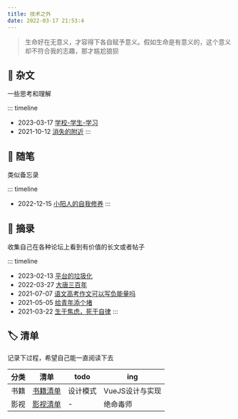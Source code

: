```yaml
---
title: 技术之外
date: 2022-03-17 21:53:4
---
```


> 生命好在无意义，才容得下各自赋予意义。假如生命是有意义的，这个意义却不符合我的志趣，那才尴尬狼狈

## 📜 杂文
一些思考和理解

::: timeline
- 2023-03-17 [学校-学生-学习](resources/学校-学生-学习) 
- 2021-10-12 [消失的附近](resources/消失的附近) 
:::

## 📃 随笔
类似备忘录

::: timeline
- 2022-12-15 [小阳人的自我修养](resources/小阳人的自我修养) 
:::

## 📄 摘录
收集自己在各种论坛上看到有价值的长文或者帖子

::: timeline
- 2023-02-13 [平台的垃圾化](resources/平台的垃圾化)
- 2022-03-27 [大唐三百年](resources/大唐三百年)
- 2021-07-07 [语文高考作文可以写负能量吗](resources/语文高考作文可以写负能量作文吗)
- 2021-05-05 [给青年添个堵](resources/给青年添个堵)
- 2021-03-22 [生于焦虑，死于自律](resources/生于焦虑-死于自律) 
:::


## 🏷️ 清单
记录下过程，希望自己能一直阅读下去

| 分类 | 清单 | todo | ing |
| ---  | --- | --- | --- |
| 书籍 | [书籍清单](resources/书籍清单) | 设计模式 | VueJS设计与实现 |
| 影视 | [影视清单](resources/影视清单) | - | 绝命毒师 |